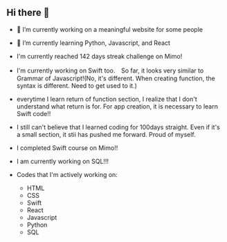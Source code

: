 ## Hi there 👋

- 🔭 I’m currently working on a meaningful website for some people
- 🌱 I’m currently learning Python, Javascript, and React
- I'm currently reached 142 days streak challenge on Mimo!
- I'm currently working on Swift too.　So  far, it looks very similar to Grammar of Javascript!(No, it's different. When creating function, the syntax is different. Need to get used to it.)
- everytime I learn return of function section, I realize that I don't understand what return is for. For app creation, it is necessary to learn Swift code!!
- I still can't believe that I learned coding for 100days straight. Even if it's a small section, it stii has pushed me forward. Proud of myself.
- I completed Swift course on Mimo!!
- I am currently working on SQL!!!
  
- Codes that I'm actively working on:
  - HTML
  - CSS
  - Swift
  - React
  - Javascript
  - Python
  - SQL
<!--- 👯 I’m looking to collaborate on ...
- 🤔 I’m looking for help with ...
- 💬 Ask me about ...
- 📫 How to reach me: ...
- ⚡ Fun fact: I love playing table tennis!
-->
